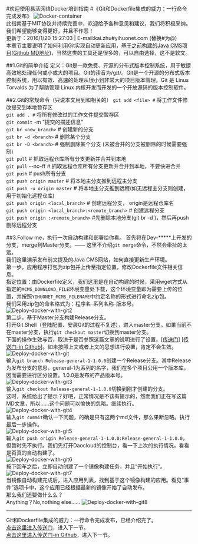 #欢迎使用易活网络Docker培训指南
#《Git和Dockerfile集成的威力：一行命令完成发布》
![Docker-container](http://a.oss.yihuonet.com/storage/Docker-container.png)      
此指南基于MIT协议并持续完善中，欢迎给予各种意见和建议，我们将积极采纳。我们希望能够变得更好，并且不作恶！     
更新于：2016/1/20 15:27:03  | E-mail:kai.zhu#yihuonet.com (替换#为@)    
本章节主要说明了如何利用Git实现自动更新应用，[基于之前构建的Java CMS项目](first-docker-deploy-automatic.html "[first-docker-deploy.html]")([Github MD地址](first-docker-deploy-automatic.md "[first-docker-deploy.md]"))，当然这类的工具还是很多的，可以自由选择，这不是软文。

##1.Git的简单介绍
定义：Git是一款免费、开源的分布式版本控制系统，用于敏捷高效地处理任何或小或大的项目。Git的读音为/gɪt/。Git是一个开源的分布式版本控制系统，用以有效、高速的处理从很小到非常大的项目版本管理。Git 是 Linus Torvalds 为了帮助管理 Linux 内核开发而开发的一个开放源码的版本控制软件。

##2.Git的常规命令（只说本文用到和相关的）
`git add <file> #`  将工作文件修改提交到本地暂存区    
`git add . #`  将所有修改过的工作文件提交暂存区    
`git commit`  -m "提交的描述信息"    
`git br <new_branch>`  # 创建新的分支    
`git br -d <branch>`  # 删除某个分支    
`git br -D <branch>`  # 强制删除某个分支 (未被合并的分支被删除的时候需要强制)    
`git pull`  # 抓取远程仓库所有分支更新并合并到本地    
`git pull`  --no-ff # 抓取远程仓库所有分支更新并合并到本地，不要快进合并    
`git push`  # push所有分支    
`git push origin master`  # 将本地主分支推到远程主分支    
`git push -u origin master`  # 将本地主分支推到远程(如无远程主分支则创建，用于初始化远程仓库)    
`git push origin <local_branch>`  # 创建远程分支， origin是远程仓库名    
`git push origin <local_branch>:<remote_branch>`  # 创建远程分支    
`git push origin :<remote_branch>`  #先删除本地分支(git br -d <branch>)，然后再push删除远程分支    

##3.Follow me，执行一次自动构建和部署给你看。
首先将在Dev-\*****上开发的分支，merge到Master分支。—— 这里不介绍`git merge`命令，不然会牵扯的太远。    
我们这里演示发布前文提及的Java CMS网站，如何直接更新生产环境。    
第一步，应用程序打包为zip包并上传至指定位置，修改Dockerfile文件相关信息。    
指定位置：由Dockerfile定义，我们这里是在自动构建的时候，采用wget方式从指定的`MCMS_DOWNLOAD_FILE`环境变量处下载，这个环境变量即为需要上传的位置，并按照`YIHUONET_MCMS_FILENAME`中约定名称的形式进行命名zip包。    
我们采用zip包的命名格式为：程序名-系列名称-版本号。
![Deploy-docker-with-git2](http://a.oss.yihuonet.com/storage/guide-book/Deploy-docker-with-git2.png)    
第二步，基于Master分支构建Release分支。    
打开Git Shell（登陆配置、安装Git的过程不复述），进入master分支。如果当前不在master分支，执行`git checkout master`切换到master分支。    
下面的操作生效与否，取决于是否参照这篇文章的说明进行了设置，[[传送门]](first-docker-deploy-automatic.html "[first-docker-deploy-automatic.html]") [[传送门-in Github]](first-docker-deploy-automatic.md "[first-docker-deploy-automatic.md]")。如未按照上文或者上文的思想进行设置，肯定不会生效。
![Deploy-docker-with-git](http://a.oss.yihuonet.com/storage/guide-book/Deploy-docker-with-git.png)    
输入`git branch Release-general-1-1.0.0`创建一个Release分支。其中Release为发布分支的意思，general-1为系列的名字，我们在多个项目公用一个版本库，因而需要进行区分设置。1.0.0是发布的产品版本号。    
![Deploy-docker-with-git3](http://a.oss.yihuonet.com/storage/guide-book/Deploy-docker-with-git3.png)    
输入`git checkout Release-general-1-1.0.0`切换到刚才创建的分支。    
这时，系统给出了提示？好吧，正常情况是不该有提示的，然而我们正在写这篇MD文章，所以……这个问题可以愉快的忽略。继续执行。
![Deploy-docker-with-git4](http://a.oss.yihuonet.com/storage/guide-book/Deploy-docker-with-git4.png)    
输入`git commit`确认一下问题，的确是只有这两个md文件，那么果断忽略。执行最后一步操作。    
![Deploy-docker-with-git5](http://a.oss.yihuonet.com/storage/guide-book/Deploy-docker-with-git5.png)    
输入`git push origin Release-general-1-1.0.0:Release-general-1-1.0.0`，但暂时先不执行。我们先打开Daocloud的控制台，看一下上次的执行情况，看看是否真的自动构建了。    
![Deploy-docker-with-git6](http://a.oss.yihuonet.com/storage/guide-book/Deploy-docker-with-git6.png)    
按下回车之后，立即自动创建了一个镜像构建任务，并且“开始执行”。
![Deploy-docker-with-git7](http://a.oss.yihuonet.com/storage/guide-book/Deploy-docker-with-git7.png)    
当镜像自动构建完成后，进入应用列表，找到基于这个镜像构建的应用。看见“事件”选项卡中，这个应用已经根据最新的镜像开始了自动发布。    
那么我们还要做什么么？    
Anything？No,nothing else……
![Deploy-docker-with-git8](http://a.oss.yihuonet.com/storage/guide-book/Deploy-docker-with-git8.png)    

----------
    
Git和Dockerfile集成的威力：一行命令完成发布，已经介绍完了。    
[点击这里进入传送门](first-docker-deploy-automatic-git.html "[#]")，进入下一节。    
[点击这里进入传送门-in Github](first-docker-deploy-automatic-git.md "[#]")，进入下一节。